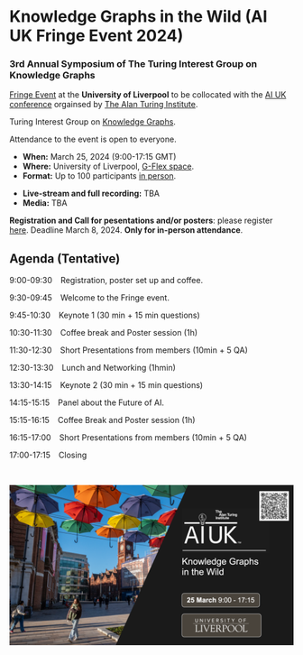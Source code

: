 # Knowledge Graphs in the Wild  (AI UK Fringe Event 2024)
### 3rd Annual Symposium of The Turing Interest Group on Knowledge Graphs

[Fringe Event](https://ai-uk.turing.ac.uk/fringe-events/) at the **University of Liverpool** to be collocated with the [AI UK conference](https://ai-uk.turing.ac.uk/) orgainsed by [The Alan Turing Institute](https://www.turing.ac.uk/).

Turing Interest Group on [Knowledge Graphs](https://www.turing.ac.uk/research/interest-groups/knowledge-graphs).

Attendance to the event is open to everyone.

- **When:** March 25, 2024 (9:00-17:15 GMT)
- **Where:** University of Liverpool, [G-Flex space](https://www.liverpool.ac.uk/central-teaching-hub/facilities/gflex-teaching-space/).
- **Format:** Up to 100 participants <ins>in person</ins>.
<!--**Registration:** £10 students, £20 regular via [City estore](https://estore.city.ac.uk/product-catalogue/conference-events/conferences/3rd-annual-symposium-of-the-turing-interest-group-on-knowledge-graphs-25032024).-->
- **Live-stream and full recording:** TBA
- **Media:** TBA

**Registration and Call for pesentations and/or posters**: please register [here](https://forms.office.com/e/AsZ5EquRi7). Deadline March 8, 2024. **Only for in-person attendance**.

## Agenda (Tentative)

9:00-09:30 &ensp; Registration, poster set up and coffee.

9:30-09:45 &ensp; Welcome to the Fringe event.

9:45-10:30 &ensp; Keynote 1 (30 min + 15 min questions)

10:30-11:30 &ensp; Coffee break and Poster session (1h)

11:30-12:30 &ensp; Short Presentations from members (10min + 5 QA)
  
12:30-13:30 &ensp; Lunch and Networking (1hmin)

13:30-14:15 &ensp; Keynote 2 (30 min + 15 min questions)

14:15-15:15 &ensp; Panel about the Future of AI.

15:15-16:15 &ensp; Coffee Break and Poster session (1h)

16:15-17:00 &ensp; Short Presentations from members (10min + 5 QA)

17:00-17:15 &ensp; Closing


<br>
<p align="center">
<a href="https://github.com/turing-knowledge-graphs/meet-ups/blob/main/ai-kg-fringe.png"><img src="https://github.com/turing-knowledge-graphs/meet-ups/blob/main/ai-kg-fringe.png?raw=true" width="550" alt="fringe"></a>
</p>
 
